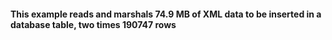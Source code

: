 #### This example reads and marshals 74.9 MB of XML data to be inserted in a database table, two times 190747 rows
